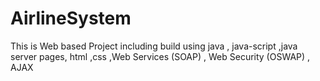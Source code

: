 # AirlineSystem
This is Web based Project including build using java , java-script ,java server pages, html ,css ,Web Services (SOAP) , Web Security (OSWAP) , AJAX



